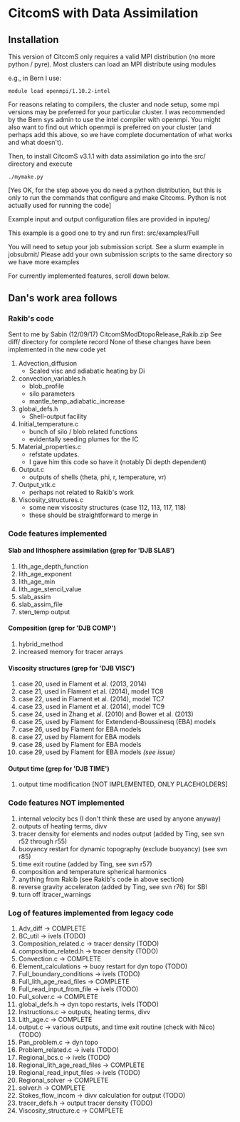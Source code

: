 # CitcomS with Data Assimilation

## Installation

This version of CitcomS only requires a valid MPI distribution (no more python / pyre).  Most clusters can load an MPI distribute using modules

e.g., in Bern I use:

```module load openmpi/1.10.2-intel```

For reasons relating to compilers, the cluster and node setup, some mpi versions may be preferred for your particular cluster.  I was recommended by the Bern sys admin to use the intel compiler with openmpi.  You might also want to find out which openmpi is preferred on your cluster (and perhaps add this above, so we have complete documentation of what works and what doesn't).

Then, to install CitcomS v3.1.1 with data assimilation go into the src/ directory and execute

```./mymake.py```

[Yes OK, for the step above you do need a python distribution, but this is only to run the commands that configure and make Citcoms.  Python is not actually used for running the code]

Example input and output configuration files are provided in inputeg/

This example is a good one to try and run first: src/examples/Full

You will need to setup your job submission script.  See a slurm example in jobsubmit/  Please add your own submission scripts to the same directory so we have more examples

For currently implemented features, scroll down below.

## Dan's work area follows

### Rakib's code

Sent to me by Sabin (12/09/17) CitcomSModDtopoRelease\_Rakib.zip
See diff/ directory for complete record
None of these changes have been implemented in the new code yet

1. Advection\_diffusion
    - Scaled visc and adiabatic heating by Di
1. convection\_variables.h
    - blob\_profile
    - silo parameters
    - mantle\_temp\_adiabatic\_increase
1. global\_defs.h
    - Shell-output facility
1. Initial\_temperature.c
    - bunch of silo / blob related functions  
    - evidentally seeding plumes for the IC
1. Material\_properties.c
    - refstate updates.
    - I gave him this code so have it (notably Di depth dependent)
1. Output.c
    - outputs of shells (theta, phi, r, temperature, vr)
1. Output\_vtk.c
    - perhaps not related to Rakib's work
1. Viscosity\_structures.c
    - some new viscosity structures (case 112, 113, 117, 118)  
    - these should be straightforward to merge in

### Code features implemented

#### Slab and lithosphere assimilation (grep for 'DJB SLAB')
1. lith\_age\_depth\_function
1. lith\_age\_exponent
1. lith\_age\_min
1. lith\_age\_stencil\_value
1. slab\_assim
1. slab\_assim\_file
1. sten\_temp output
    
#### Composition (grep for 'DJB COMP')
1. hybrid_method
1. increased memory for tracer arrays

#### Viscosity structures (grep for 'DJB VISC')
1. case 20, used in Flament et al. (2013, 2014)
1. case 21, used in Flament et al. (2014), model TC8
1. case 22, used in Flament et al. (2014), model TC7
1. case 23, used in Flament et al. (2014), model TC9
1. case 24, used in Zhang et al. (2010) and Bower et al. (2013)
1. case 25, used by Flament for Extendend-Boussinesq (EBA) models
1. case 26, used by Flament for EBA models
1. case 27, used by Flament for EBA models
1. case 28, used by Flament for EBA models
1. case 29, used by Flament for EBA models *(see issue)*

#### Output time (grep for 'DJB TIME')
1. output time modification [NOT IMPLEMENTED, ONLY PLACEHOLDERS]

### Code features NOT implemented

1. internal velocity bcs (I don't think these are used by anyone anyway)
2. outputs of heating terms, divv
3. tracer density for elements and nodes output (added by Ting, see svn r52 through r55)
4. buoyancy restart for dynamic topography (exclude buoyancy) (see svn r85)
5. time exit routine (added by Ting, see svn r57)
6. composition and temperature spherical harmonics
7. anything from Rakib (see Rakib's code in above section)
8. reverse gravity acceleraton (added by Ting, see svn r76) for SBI
9. turn off itracer_warnings

### Log of features implemented from legacy code
1. Adv\_diff -> COMPLETE
1. BC\_util -> ivels (TODO)
1. Composition\_related.c -> tracer density (TODO)
1. composition\_related.h -> tracer density (TODO)
1. Convection.c -> COMPLETE
1. Element\_calculations -> buoy restart for dyn topo (TODO)
1. Full\_boundary\_conditions -> ivels (TODO)
1. Full\_lith\_age\_read\_files -> COMPLETE
1. Full_read_input_from_file -> ivels (TODO)
1. Full\_solver.c -> COMPLETE
1. global\_defs.h -> dyn topo restarts, ivels (TODO)
1. Instructions.c -> outputs, heating terms, divv
1. Lith\_age.c -> COMPLETE
1. output.c -> various outputs, and time exit routine (check with Nico) (TODO)
1. Pan\_problem.c -> dyn topo
1. Problem\_related.c -> ivels (TODO)
1. Regional\_bcs.c -> ivels (TODO)
1. Regional\_lith\_age\_read\_files -> COMPLETE
1. Regional\_read\_input\_files -> ivels (TODO)
1. Regional\_solver -> COMPLETE
1. solver.h -> COMPLETE
1. Stokes\_flow\_incom -> divv calculation for output (TODO)
1. tracer\_defs.h -> output tracer density (TODO)
1. Viscosity\_structure.c -> COMPLETE
